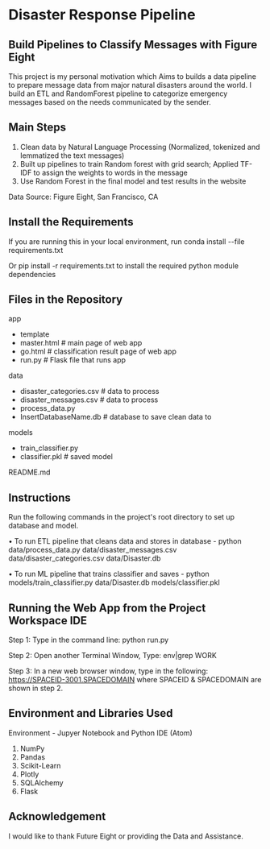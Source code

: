 # Disaster Response Pipeline

## Build Pipelines to Classify Messages with Figure Eight

This project is my personal motivation which Aims to builds a data pipeline to prepare message data from major natural disasters around the world. I build an ETL and RandomForest pipeline to categorize emergency messages based on the needs communicated by the sender.

## Main Steps

1. Clean data by Natural Language Processing (Normalized, tokenized and lemmatized the text messages)
2. Built up pipelines to train Random forest with grid search; Applied TF-IDF to assign the weights to words in the message
3. Use Random Forest in the final model and test results in the website

Data Source: Figure Eight, San Francisco, CA

## Install the Requirements
If you are running this in your local environment, run conda install --file requirements.txt

Or pip install -r requirements.txt to install the required python module dependencies

## Files in the Repository

app
- template
- master.html # main page of web app
- go.html # classification result page of web app
- run.py # Flask file that runs app

data
- disaster_categories.csv # data to process
- disaster_messages.csv # data to process
- process_data.py
- InsertDatabaseName.db # database to save clean data to

models
- train_classifier.py
- classifier.pkl # saved model

README.md

## Instructions

Run the following commands in the project's root directory to set up database and model.

•	To run ETL pipeline that cleans data and stores in database -
  python data/process_data.py data/disaster_messages.csv data/disaster_categories.csv data/Disaster.db

•	To run ML pipeline that trains classifier and saves -
  python models/train_classifier.py data/Disaster.db models/classifier.pkl

## Running the Web App from the Project Workspace IDE

Step 1: Type in the command line: python run.py

Step 2: Open another Terminal Window, Type: env|grep WORK

Step 3: In a new web browser window, type in the following: https://SPACEID-3001.SPACEDOMAIN where SPACEID & SPACEDOMAIN are shown in step 2.

## Environment and Libraries Used

Environment - Jupyer Notebook and Python IDE (Atom)

1. NumPy
2. Pandas
3. Scikit-Learn
4. Plotly
5. SQLAlchemy
5. Flask

## Acknowledgement

I would like to thank Future Eight or providing the Data and Assistance.
